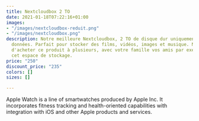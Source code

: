```yaml
---
title: Nextcloudbox 2 TO
date: 2021-01-18T07:22:16+01:00
images:
- "/images/nextcloudbox-reduit.png"
- "/images/nextcloudbox.png"
description: Notre meilleure Nextcloudbox, 2 TO de disque dur uniquement pour vos
  données. Parfait pour stocker des films, vidéos, images et musique. Nous vous conseillons
  d'acheter ce produit à plusieurs, avec votre famille vos amis par exemple pour partager
  cet espace de stockage.
price: "250"
discount_price: "235"
colors: []
sizes: []

---
```

Apple Watch is a line of smartwatches produced by Apple Inc. It incorporates fitness tracking and health-oriented capabilities with integration with iOS and other Apple products and services.
